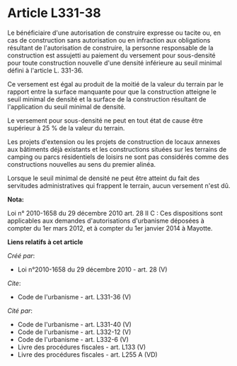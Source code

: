 # Article L331-38

Le bénéficiaire d'une autorisation de construire expresse ou tacite ou, en cas de construction sans autorisation ou en
infraction aux obligations résultant de l'autorisation de construire, la personne responsable de la construction est
assujetti au paiement du versement pour sous-densité pour toute construction nouvelle d'une densité inférieure au seuil
minimal défini à l'article L. 331-36. 

Ce versement est égal au produit de la moitié de la valeur du terrain par le rapport entre la surface manquante pour que la
construction atteigne le seuil minimal de densité et la surface de la construction résultant de l'application du seuil
minimal de densité. 

Le versement pour sous-densité ne peut en tout état de cause être supérieur à 25 % de la valeur du terrain. 

Les projets d'extension ou les projets de construction de locaux annexes aux bâtiments déjà existants et les constructions
situées sur les terrains de camping ou parcs résidentiels de loisirs ne sont pas considérés comme des constructions nouvelles
au sens du premier alinéa. 

Lorsque le seuil minimal de densité ne peut être atteint du fait des servitudes administratives qui frappent le terrain,
aucun versement n'est dû.

**Nota:**

Loi n° 2010-1658 du 29 décembre 2010 art. 28 II C : Ces dispositions sont applicables aux demandes d'autorisations
d'urbanisme déposées à compter du 1er mars 2012, et à compter du 1er janvier 2014 à Mayotte.

**Liens relatifs à cet article**

_Créé par_:

  - Loi n°2010-1658 du 29 décembre 2010 - art. 28 (V)

_Cite_:

  - Code de l'urbanisme - art. L331-36 (V)

_Cité par_:

  - Code de l'urbanisme - art. L331-40 (V)
  - Code de l'urbanisme - art. L332-12 (V)
  - Code de l'urbanisme - art. L332-6 (V)
  - Livre des procédures fiscales - art. L133 (V)
  - Livre des procédures fiscales - art. L255 A (VD)
